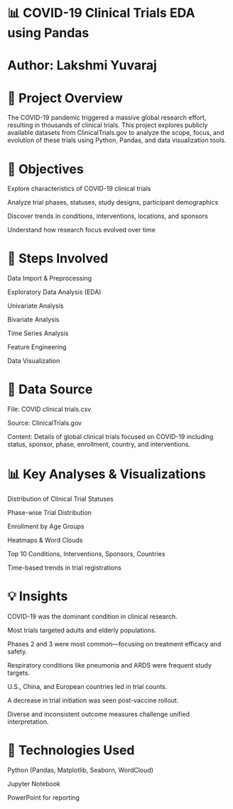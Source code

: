 # 📊 COVID-19 Clinical Trials EDA using Pandas

# Author: Lakshmi Yuvaraj

# 🧪 Project Overview

The COVID-19 pandemic triggered a massive global research effort, resulting in thousands of clinical trials. This project explores publicly available datasets from ClinicalTrials.gov to analyze the scope, focus, and evolution of these trials using Python, Pandas, and data visualization tools.

# 🎯 Objectives

Explore characteristics of COVID-19 clinical trials

Analyze trial phases, statuses, study designs, participant demographics

Discover trends in conditions, interventions, locations, and sponsors

Understand how research focus evolved over time

# 🔧 Steps Involved

Data Import & Preprocessing

Exploratory Data Analysis (EDA)

Univariate Analysis

Bivariate Analysis

Time Series Analysis

Feature Engineering

Data Visualization

# 📁 Data Source

File: COVID clinical trials.csv

Source: ClinicalTrials.gov

Content: Details of global clinical trials focused on COVID-19 including status, sponsor, phase, enrollment, country, and interventions.

# 📊 Key Analyses & Visualizations

Distribution of Clinical Trial Statuses

Phase-wise Trial Distribution

Enrollment by Age Groups

Heatmaps & Word Clouds

Top 10 Conditions, Interventions, Sponsors, Countries

Time-based trends in trial registrations

# 💡 Insights

COVID-19 was the dominant condition in clinical research.

Most trials targeted adults and elderly populations.

Phases 2 and 3 were most common—focusing on treatment efficacy and safety.

Respiratory conditions like pneumonia and ARDS were frequent study targets.

U.S., China, and European countries led in trial counts.

A decrease in trial initiation was seen post-vaccine rollout.

Diverse and inconsistent outcome measures challenge unified interpretation.

# 🧠 Technologies Used

Python (Pandas, Matplotlib, Seaborn, WordCloud)

Jupyter Notebook

PowerPoint for reporting

